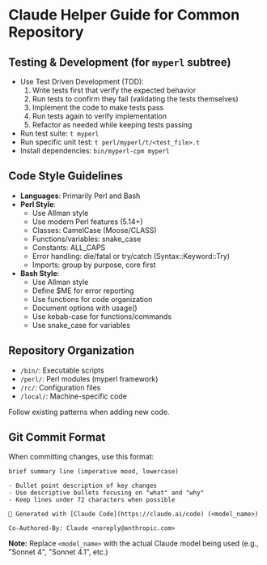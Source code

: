 # Claude Helper Guide for Common Repository

## Testing & Development (for `myperl` subtree)
- Use Test Driven Development (TDD):
  1. Write tests first that verify the expected behavior
  2. Run tests to confirm they fail (validating the tests themselves)
  3. Implement the code to make tests pass
  4. Run tests again to verify implementation
  5. Refactor as needed while keeping tests passing
- Run test suite: `t myperl`
- Run specific unit test: `t perl/myperl/t/<test_file>.t`
- Install dependencies: `bin/myperl-cpm myperl`

## Code Style Guidelines
- **Languages**: Primarily Perl and Bash
- **Perl Style**:
  - Use Allman style
  - Use modern Perl features (5.14+)
  - Classes: CamelCase (Moose/CLASS)
  - Functions/variables: snake_case
  - Constants: ALL_CAPS
  - Error handling: die/fatal or try/catch (Syntax::Keyword::Try)
  - Imports: group by purpose, core first
- **Bash Style**:
  - Use Allman style
  - Define $ME for error reporting
  - Use functions for code organization
  - Document options with usage()
  - Use kebab-case for functions/commands
  - Use snake_case for variables

## Repository Organization
- `/bin/`: Executable scripts
- `/perl/`: Perl modules (myperl framework)
- `/rc/`: Configuration files
- `/local/`: Machine-specific code

Follow existing patterns when adding new code.

## Git Commit Format
When committing changes, use this format:
```
brief summary line (imperative mood, lowercase)

- Bullet point description of key changes
- Use descriptive bullets focusing on "what" and "why"
- Keep lines under 72 characters when possible

🤖 Generated with [Claude Code](https://claude.ai/code) (<model_name>)

Co-Authored-By: Claude <noreply@anthropic.com>
```

**Note:** Replace `<model_name>` with the actual Claude model being used (e.g., "Sonnet 4", "Sonnet 4.1", etc.)
